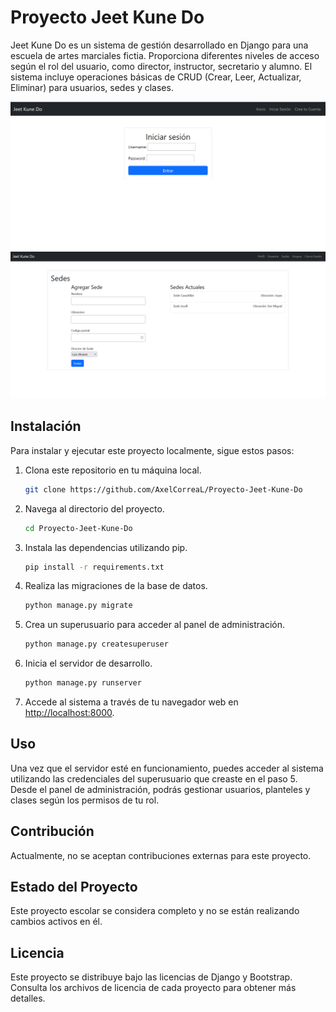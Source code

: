 # Proyecto Jeet Kune Do
Jeet Kune Do es un sistema de gestión desarrollado en Django para una escuela de artes marciales fictia. Proporciona diferentes niveles de acceso según el rol del usuario, como director, instructor, secretario y alumno. 
El sistema incluye operaciones básicas de CRUD (Crear, Leer, Actualizar, Eliminar) para usuarios, sedes y clases.

![Login](login-jeet-kune-do.png)
![Crud](crud-sedes-jeet-kune-do.png)

## Instalación

Para instalar y ejecutar este proyecto localmente, sigue estos pasos:

1. Clona este repositorio en tu máquina local.
   ```bash
   git clone https://github.com/AxelCorreaL/Proyecto-Jeet-Kune-Do
   ```

2. Navega al directorio del proyecto.
   ```bash
   cd Proyecto-Jeet-Kune-Do
   ```

3. Instala las dependencias utilizando pip.
   ```bash
   pip install -r requirements.txt
   ```

4. Realiza las migraciones de la base de datos.
   ```bash
   python manage.py migrate
   ```

5. Crea un superusuario para acceder al panel de administración.
   ```bash
   python manage.py createsuperuser
   ```

6. Inicia el servidor de desarrollo.
   ```bash
   python manage.py runserver
   ```

7. Accede al sistema a través de tu navegador web en [http://localhost:8000](http://localhost:8000).

## Uso

Una vez que el servidor esté en funcionamiento, puedes acceder al sistema utilizando las credenciales del superusuario que creaste en el paso 5. Desde el panel de administración, podrás gestionar usuarios, planteles y clases según los permisos de tu rol.

## Contribución

Actualmente, no se aceptan contribuciones externas para este proyecto.

## Estado del Proyecto

Este proyecto escolar se considera completo y no se están realizando cambios activos en él.

## Licencia

Este proyecto se distribuye bajo las licencias de Django y Bootstrap. Consulta los archivos de licencia de cada proyecto para obtener más detalles.
